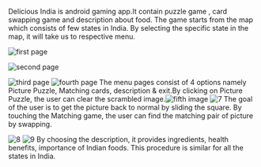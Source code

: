 Delicious India is android gaming app.It contain puzzle game , card swapping game and description about food. The game starts from the map which consists of few states in India. By selecting the specific state in the map, it will take us to respective menu.

![first page](https://user-images.githubusercontent.com/93854088/191443410-f950eef1-1b38-4c23-bb21-784cdadfaa50.jpg)



![second page](https://user-images.githubusercontent.com/93854088/191444188-da90c686-adee-43e7-b064-911eeb9b9efd.jpg)

![third page](https://user-images.githubusercontent.com/93854088/191444215-8aa29316-5a5a-44d1-96f0-df30aa950e07.jpg)
![fourth page](https://user-images.githubusercontent.com/93854088/191444224-db790148-befd-4339-8094-0eb89c2b057c.jpg)
The menu pages consist of 4 options namely Picture Puzzle, Matching cards, description & exit.By clicking on Picture Puzzle, the user can clear the scrambled image.![fifth image](https://user-images.githubusercontent.com/93854088/191444286-0cfc97eb-1a1e-426e-89de-46b927d1fcb4.jpg)
![7](https://user-images.githubusercontent.com/93854088/191444371-2d4c3586-1808-413b-97c5-b6e56eab22bf.jpg)
The goal of the user is to get the picture back to normal by sliding the square. By touching the Matching game, the user can find the matching pair of picture by swapping.

![8](https://user-images.githubusercontent.com/93854088/191444452-2fadc6aa-409d-42b6-8af4-0b04b03ba4f3.jpg)
![9](https://user-images.githubusercontent.com/93854088/191444467-5d7dc7fe-7889-4e1c-a7ae-ace366d2bf6a.jpg)
By choosing the description, it provides ingredients, health benefits, importance of Indian foods. This procedure is similar for all the states in India.
